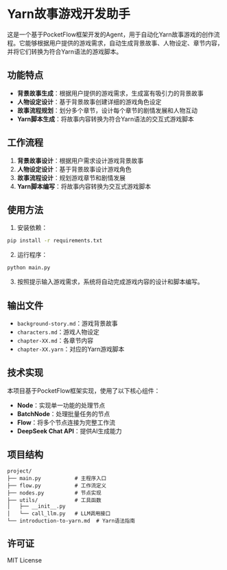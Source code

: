 # Yarn故事游戏开发助手

这是一个基于PocketFlow框架开发的Agent，用于自动化Yarn故事游戏的创作流程。它能够根据用户提供的游戏需求，自动生成背景故事、人物设定、章节内容，并将它们转换为符合Yarn语法的游戏脚本。

## 功能特点

- **背景故事生成**：根据用户提供的游戏需求，生成富有吸引力的背景故事
- **人物设定设计**：基于背景故事创建详细的游戏角色设定
- **故事流程规划**：划分多个章节，设计每个章节的剧情发展和人物互动
- **Yarn脚本生成**：将故事内容转换为符合Yarn语法的交互式游戏脚本

## 工作流程

1. **背景故事设计**：根据用户需求设计游戏背景故事
2. **人物设定设计**：基于背景故事设计游戏角色
3. **故事流程设计**：规划游戏章节和剧情发展
4. **Yarn脚本编写**：将故事内容转换为交互式游戏脚本

## 使用方法

1. 安装依赖：
```bash
pip install -r requirements.txt
```

2. 运行程序：
```bash
python main.py
```

3. 按照提示输入游戏需求，系统将自动完成游戏内容的设计和脚本编写。

## 输出文件

- `background-story.md`：游戏背景故事
- `characters.md`：游戏人物设定
- `chapter-XX.md`：各章节内容
- `chapter-XX.yarn`：对应的Yarn游戏脚本

## 技术实现

本项目基于PocketFlow框架实现，使用了以下核心组件：

- **Node**：实现单一功能的处理节点
- **BatchNode**：处理批量任务的节点
- **Flow**：将多个节点连接为完整工作流
- **DeepSeek Chat API**：提供AI生成能力

## 项目结构

```
project/
├── main.py           # 主程序入口
├── flow.py           # 工作流定义
├── nodes.py          # 节点实现
├── utils/            # 工具函数
│   ├── __init__.py
│   └── call_llm.py   # LLM调用接口
└── introduction-to-yarn.md  # Yarn语法指南
```

## 许可证

MIT License
